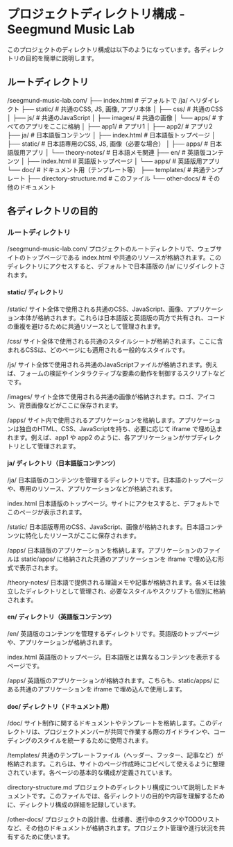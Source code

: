 # プロジェクトディレクトリ構成 - Seegmund Music Lab

このプロジェクトのディレクトリ構成は以下のようになっています。各ディレクトリの目的を簡単に説明します。

## ルートディレクトリ
/seegmund-music-lab.com/
├── index.html              # デフォルトで /ja/ へリダイレクト
├── static/                 # 共通のCSS, JS, 画像, アプリ本体
│   ├── css/                # 共通のCSS
│   ├── js/                 # 共通のJavaScript
│   ├── images/             # 共通の画像
│   └── apps/               # すべてのアプリをここに格納
│       ├── app1/           # アプリ1
│       ├── app2/           # アプリ2
├── ja/                     # 日本語版コンテンツ
│   ├── index.html          # 日本語版トップページ
│   ├── static/             # 日本語専用のCSS, JS, 画像（必要な場合）
│   ├── apps/               # 日本語版用アプリ
│   └── theory-notes/       # 日本語メモ関連
├── en/                     # 英語版コンテンツ
│   ├── index.html          # 英語版トップページ
│   └── apps/               # 英語版用アプリ
└── doc/                    # ドキュメント用（テンプレート等）
    ├── templates/          # 共通テンプレート
    ├── directory-structure.md  # このファイル
    └── other-docs/         # その他のドキュメント


## 各ディレクトリの目的
### ルートディレクトリ
/seegmund-music-lab.com/
プロジェクトのルートディレクトリで、ウェブサイトのトップページである index.html や共通のリソースが格納されます。このディレクトリにアクセスすると、デフォルトで日本語版の /ja/ にリダイレクトされます。

#### static/ ディレクトリ
/static/
サイト全体で使用される共通のCSS、JavaScript、画像、アプリケーション本体が格納されます。これらは日本語版と英語版の両方で共有され、コードの重複を避けるために共通リソースとして管理されます。

/css/
サイト全体で使用される共通のスタイルシートが格納されます。ここに含まれるCSSは、どのページにも適用される一般的なスタイルです。

/js/
サイト全体で使用される共通のJavaScriptファイルが格納されます。例えば、フォームの検証やインタラクティブな要素の動作を制御するスクリプトなどです。

/images/
サイト全体で使用される共通の画像が格納されます。ロゴ、アイコン、背景画像などがここに保存されます。

/apps/
サイト内で使用されるアプリケーションを格納します。アプリケーションは独自のHTML、CSS、JavaScriptを持ち、必要に応じて iframe で埋め込まれます。例えば、app1 や app2 のように、各アプリケーションがサブディレクトリとして管理されます。

#### ja/ ディレクトリ（日本語版コンテンツ）
/ja/
日本語版のコンテンツを管理するディレクトリです。日本語のトップページや、専用のリソース、アプリケーションなどが格納されます。

index.html
日本語版のトップページ。サイトにアクセスすると、デフォルトでこのページが表示されます。

/static/
日本語版専用のCSS、JavaScript、画像が格納されます。日本語コンテンツに特化したリソースがここに保存されます。

/apps/
日本語版のアプリケーションを格納します。アプリケーションのファイルは static/apps/ に格納された共通のアプリケーションを iframe で埋め込む形式で表示されます。

/theory-notes/
日本語で提供される理論メモや記事が格納されます。各メモは独立したディレクトリとして管理され、必要なスタイルやスクリプトも個別に格納されます。

#### en/ ディレクトリ（英語版コンテンツ）
/en/
英語版のコンテンツを管理するディレクトリです。英語版のトップページや、アプリケーションが格納されます。

index.html
英語版のトップページ。日本語版とは異なるコンテンツを表示するページです。

/apps/
英語版のアプリケーションが格納されます。こちらも、static/apps/ にある共通のアプリケーションを iframe で埋め込んで使用します。

#### doc/ ディレクトリ（ドキュメント用）
/doc/
サイト制作に関するドキュメントやテンプレートを格納します。このディレクトリは、プロジェクトメンバーが共同で作業する際のガイドラインや、コーディングのスタイルを統一するために使用されます。

/templates/
共通のテンプレートファイル（ヘッダー、フッター、記事など）が格納されます。これらは、サイトのページ作成時にコピペして使えるように整理されています。各ページの基本的な構成が定義されています。

directory-structure.md
プロジェクトのディレクトリ構成について説明したドキュメントです。このファイルでは、各ディレクトリの目的や内容を理解するために、ディレクトリ構成の詳細を記録しています。

/other-docs/
プロジェクトの設計書、仕様書、進行中のタスクやTODOリストなど、その他のドキュメントが格納されます。プロジェクト管理や進行状況を共有するために使います。
